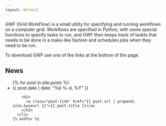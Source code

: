 ```yaml
---
layout: default
---
```


GWF (Grid WorkFlow) is a small utility for specifying and running workflows on a computer grid. Workflows are specified in Python, with some special functions to specify tasks to run, and GWF then keeps track of taskts that needs to be done in a make-like fashion and schedules jobs when they need to be run.

To download GWF use one of the links at the bottom of the page.


News
----

<ul class="post-list">
    {% for post in site.posts %}
      <li>
        <span class="post-meta">{{ post.date | date: "%b %-d, %Y" }}</span>

        <h2>
          <a class="post-link" href="{{ post.url | prepend: site.baseurl }}">{{ post.title }}</a>
        </h2>
      </li>
    {% endfor %}
</ul>

